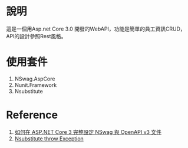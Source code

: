 # 說明

  這是一個用Asp.net Core 3.0 開發的WebAPI，功能是簡單的員工資訊CRUD，
API的設計參照Rest風格。

# 使用套件
  1. NSwag.AspCore
  2. Nunit.Framework
  3. Nsubstitute 
  
# Reference
  1. [如何在 ASP․NET Core 3 完整設定 NSwag 與 OpenAPI v3 文件](https://blog.miniasp.com/post/2019/12/21/ASP%E2%80%A4NET-Core-3-NSwag-OpenAPI-v3)
  2. [Nsubstitute throw Exception](https://nsubstitute.github.io/help/throwing-exceptions/)
